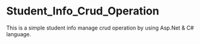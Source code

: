 # Student_Info_Crud_Operation
This is a simple student info manage crud operation by using Asp.Net &amp; C# language. 
